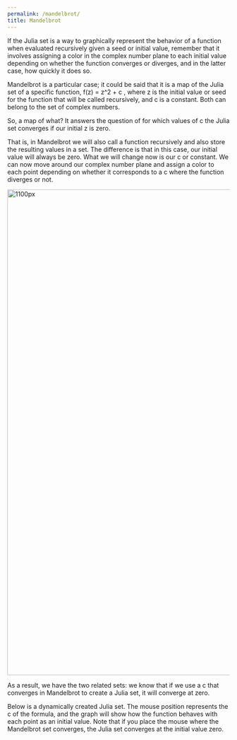 ```yaml
---
permalink: /mandelbrot/
title: Mandelbrot
---
```

If the Julia set is a way to graphically represent the behavior of a function when evaluated recursively given a seed or initial value, remember that it involves assigning a color in the complex number plane to each initial value depending on whether the function converges or diverges, and in the latter case, how quickly it does so.

Mandelbrot is a particular case; it could be said that it is a map of the Julia set of a specific function, f(z) = z^2 + c , where z  is the initial value or seed for the function that will be called recursively, and c  is a constant. Both can belong to the set of complex numbers.

So, a map of what? It answers the question of for which values of c the Julia set converges if our initial  z is zero.

That is, in Mandelbrot we will also call a function recursively and also store the resulting values in a set. The difference is that in this case, our initial value will always be zero. What we will change now is our  c  or constant. We can now move around our complex number plane and assign a color to each point depending on whether it corresponds to a  c  where the function diverges or not.

<div>
<img src= "{{ '/assets/images/mandelbrot.png' | relative_url }}" alt="1100px" width="1100px">
</div>
  
As a result, we have the two related sets: we know that if we use a  c that converges in Mandelbrot to create a Julia set, it will converge at zero.

Below is a dynamically created Julia set. The mouse position represents the  c of the formula, and the graph will show how the function behaves with each point as an initial value. Note that if you place the mouse where the Mandelbrot set converges, the Julia set converges at the initial value zero.


<div>
<script src="https://cdn.plot.ly/plotly-2.27.0.min.js"></script>
    <div id="myDiv"></div>
    <script src="/assets/js/mandelbrot.js"></script>
</div>


